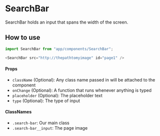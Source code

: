 SearchBar
===========
SearchBar holds an input that spans the width of the screen.

How to use
----------
```js
import SearchBar from "app/components/SearchBar";

<SearchBar src="http://thepathtomyimage" id="page1" />
```

#### Props
* `className` (Optional): Any class name passed in will be attached to the component
* `onChange` (Optional): A function that runs whenever anything is typed
* `placeholder` (Optional): The placeholder text
* `type` (Optional): The type of input

#### ClassNames
 * `.search-bar`: Our main class
 * `.search-bar__input`: The page image
